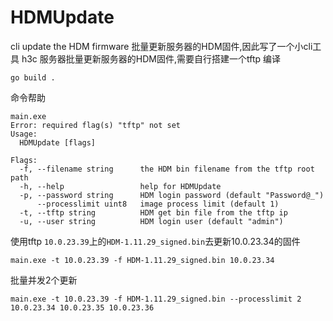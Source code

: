 # HDMUpdate
cli update the HDM firmware
批量更新服务器的HDM固件,因此写了一个小cli工具
h3c 服务器批量更新服务器的HDM固件,需要自行搭建一个tftp
编译
```
go build .
```
命令帮助
```
main.exe
Error: required flag(s) "tftp" not set
Usage:
  HDMUpdate [flags]

Flags:
  -f, --filename string      the HDM bin filename from the tftp root path
  -h, --help                 help for HDMUpdate
  -p, --password string      HDM login password (default "Password@_")
      --processlimit uint8   image process limit (default 1)
  -t, --tftp string          HDM get bin file from the tftp ip
  -u, --user string          HDM login user (default "admin")
```
使用tftp `10.0.23.39`上的`HDM-1.11.29_signed.bin`去更新10.0.23.34的固件
```
main.exe -t 10.0.23.39 -f HDM-1.11.29_signed.bin 10.0.23.34
```
批量并发2个更新
```
main.exe -t 10.0.23.39 -f HDM-1.11.29_signed.bin --processlimit 2 10.0.23.34 10.0.23.35 10.0.23.36
```
